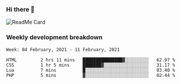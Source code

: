 ### Hi there 👋

<!--
**itzcy/itzcy** is a ✨ _special_ ✨ repository because its `README.md` (this file) appears on your GitHub profile.

Here are some ideas to get you started:

- 🔭 I’m currently working on ...
- 🌱 I’m currently learning ...
- 👯 I’m looking to collaborate on ...
- 🤔 I’m looking for help with ...
- 💬 Ask me about ...
- 📫 How to reach me: ...
- 😄 Pronouns: ...
- ⚡ Fun fact: ...
-->
![ReadMe Card](https://github-readme-stats.vercel.app/api?username=itzcy&show_icons=true&title_color=2d3198&icon_color=797cb8&text_color=24292e&bg_color=f6f8fa)

### Weekly development breakdown
<!--START_SECTION:waka-->
```text
Week: 04 February, 2021 - 11 February, 2021

HTML         2 hrs 11 mins   ███████████████▓░░░░░░░░░   62.97 % 
CSS          1 hr 5 mins     ███████▓░░░░░░░░░░░░░░░░░   31.17 % 
Lua          7 mins          █░░░░░░░░░░░░░░░░░░░░░░░░   03.40 % 
PHP          5 mins          ▓░░░░░░░░░░░░░░░░░░░░░░░░   02.44 % 
```
<!--END_SECTION:waka-->

